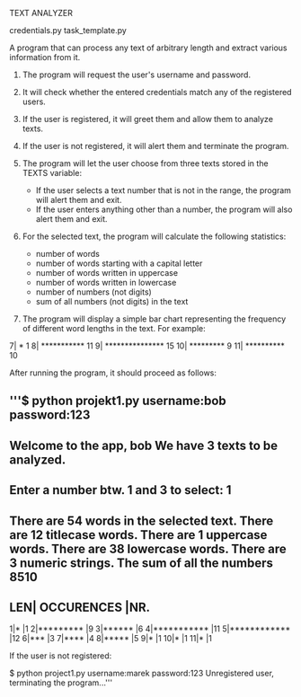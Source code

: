 TEXT ANALYZER


credentials.py
task_template.py


A program that can process any text of arbitrary length and extract various information from it.

1. The program will request the user's username and password.
2. It will check whether the entered credentials match any of the registered users.
3. If the user is registered, it will greet them and allow them to analyze texts.
4. If the user is not registered, it will alert them and terminate the program.


5. The program will let the user choose from three texts stored in the TEXTS variable:
    - If the user selects a text number that is not in the range, the program will alert them and exit. 
    - If the user enters anything other than a number, the program will also alert them and exit.


6. For the selected text, the program will calculate the following statistics:
    - number of words
    - number of words starting with a capital letter
    - number of words written in uppercase
    - number of words written in lowercase
    - number of numbers (not digits)
    - sum of all numbers (not digits) in the text

5. The program will display a simple bar chart representing the frequency of different word lengths in the text. For example:

  7| * 1
  8| *********** 11
  9| *************** 15
 10| ********* 9
 11| ********** 10

After running the program, it should proceed as follows:

'''$ python projekt1.py
username:bob
password:123
----------------------------------------
Welcome to the app, bob
We have 3 texts to be analyzed.
----------------------------------------
Enter a number btw. 1 and 3 to select: 1
----------------------------------------
There are 54 words in the selected text.
There are 12 titlecase words.
There are 1 uppercase words.
There are 38 lowercase words.
There are 3 numeric strings.
The sum of all the numbers 8510
----------------------------------------
LEN|  OCCURENCES  |NR.
----------------------------------------
  1|*             |1
  2|*********     |9
  3|******        |6
  4|***********   |11
  5|************  |12
  6|***           |3
  7|****          |4
  8|*****         |5
  9|*             |1
 10|*             |1
 11|*             |1

If the user is not registered:

$ python project1.py username:marek password:123
Unregistered user, terminating the program...'''
